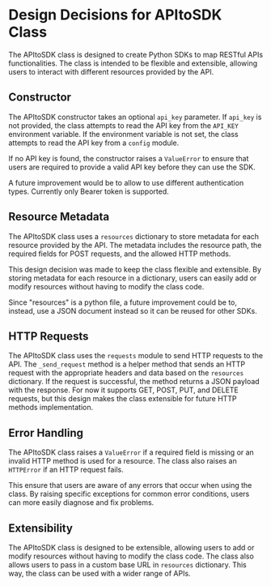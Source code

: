
# Design Decisions for APItoSDK Class

The APItoSDK class is designed to create Python SDKs to map RESTful APIs functionalities. The class is intended to be flexible and extensible, allowing users to interact with different resources provided by the API.

## Constructor

The APItoSDK constructor takes an optional `api_key` parameter. If `api_key` is not provided, the class attempts to read the API key from the `API_KEY` environment variable. If the environment variable is not set, the class attempts to read the API key from a `config` module.

If no API key is found, the constructor raises a `ValueError` to ensure that users are required to provide a valid API key before they can use the SDK.

A future improvement would be to allow to use different authentication types. Currently only Bearer token is supported.

## Resource Metadata

The APItoSDK class uses a `resources` dictionary to store metadata for each resource provided by the API. The metadata includes the resource path, the required fields for POST requests, and the allowed HTTP methods.

This design decision was made to keep the class flexible and extensible. By storing metadata for each resource in a dictionary, users can easily add or modify resources without having to modify the class code.

Since "resources" is a python file, a future improvement could be to, instead, use a JSON document instead so it can be reused for other SDKs.

## HTTP Requests

The APItoSDK class uses the `requests` module to send HTTP requests to the API. The `_send_request` method is a helper method that sends an HTTP request with the appropriate headers and data based on the `resources` dictionary. If the request is successful, the method returns a JSON payload with the response. For now it supports GET, POST, PUT, and DELETE requests, but this design makes the class extensible for future HTTP methods implementation.

## Error Handling

The APItoSDK class raises a `ValueError` if a required field is missing or an invalid HTTP method is used for a resource. The class also raises an `HTTPError` if an HTTP request fails.

This ensure that users are aware of any errors that occur when using the class. By raising specific exceptions for common error conditions, users can more easily diagnose and fix problems.

## Extensibility

The APItoSDK class is designed to be extensible, allowing users to add or modify resources without having to modify the class code. The class also allows users to pass in a custom base URL in `resources` dictionary. This way, the class can be used with a wider range of APIs.